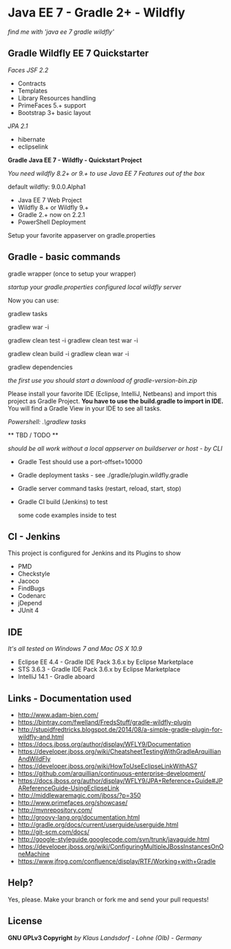 Java EE 7 - Gradle 2+ - Wildfly
==============

*find me with 'java ee 7 gradle wildfly'*

Gradle Wildfly EE 7 Quickstarter
--------------

*Faces JSF 2.2*
- Contracts
- Templates
- Library Resources handling
- PrimeFaces 5.+ support
- Bootstrap 3+ basic layout

*JPA 2.1*
- hibernate
- eclipselink


**Gradle Java EE 7 - Wildfly - Quickstart Project**

*You need wildfly 8.2+ or 9.+ to use Java EE 7 Features out of the box*

default wildfly: 9.0.0.Alpha1

- Java EE 7 Web Project
- Wildfly 8.+ or Wildfly 9.+
- Gradle 2.+ now on 2.2.1
- PowerShell Deployment

Setup your favorite appaserver on gradle.properties


Gradle - basic commands
--------------
gradle wrapper (once to setup your wrapper)

*startup your gradle.properties configured local wildfly server*

Now you can use:

gradlew tasks

gradlew war -i

gradlew clean test -i
gradlew clean test war -i

gradlew clean build -i
gradlew clean war -i

gradlew dependencies

*the first use you should start a download of gradle-version-bin.zip*

Please install your favorite IDE (Eclipse, IntelliJ, Netbeans) 
and import this project as Gradle Project.
**You have to use the build.gradle to import in IDE.**
You will find a Gradle View in your IDE to see all tasks.

*Powershell: .\gradlew tasks*

** TBD / TODO **

*should be all work without a local appserver on buildserver or host - by CLI*

- Gradle Test should use a port-offset=10000
- Gradle deployment tasks - see ./gradle/plugin.wildfly.gradle
- Gradle server command tasks (restart, reload, start, stop)
- Gradle CI build (Jenkins) to test

	some code examples inside to test

CI - Jenkins
--------------

This project is configured for Jenkins and its Plugins to show

* PMD
* Checkstyle
* Jacoco
* FindBugs
* Codenarc
* jDepend
* JUnit 4


IDE
--------------

*It's all tested on Windows 7 and Mac OS X 10.9*

* Eclipse EE 4.4 - Gradle IDE Pack 3.6.x by Eclipse Marketplace
* STS 3.6.3 - Gradle IDE Pack 3.6.x by Eclipse Marketplace
* IntelliJ 14.1 - Gradle aboard


Links - Documentation used
--------------
- http://www.adam-bien.com/
- https://bintray.com/fwelland/FredsStuff/gradle-wildfly-plugin
- http://stupidfredtricks.blogspot.de/2014/08/a-simple-gradle-plugin-for-wildfly-and.html
- https://docs.jboss.org/author/display/WFLY9/Documentation
- https://developer.jboss.org/wiki/CheatsheetTestingWithGradleArquillianAndWildFly
- https://developer.jboss.org/wiki/HowToUseEclipseLinkWithAS7
- https://github.com/arquillian/continuous-enterprise-development/
- https://docs.jboss.org/author/display/WFLY9/JPA+Reference+Guide#JPAReferenceGuide-UsingEclipseLink
- http://middlewaremagic.com/jboss/?p=350
- http://www.primefaces.org/showcase/
- http://mvnrepository.com/
- http://groovy-lang.org/documentation.html
- http://gradle.org/docs/current/userguide/userguide.html
- http://git-scm.com/docs/
- http://google-styleguide.googlecode.com/svn/trunk/javaguide.html
- https://developer.jboss.org/wiki/ConfiguringMultipleJBossInstancesOnOneMachine
- https://www.jfrog.com/confluence/display/RTF/Working+with+Gradle

Help?
--------------
Yes, please.
Make your branch or fork me and send your pull requests!

License
--------------
**GNU GPLv3 Copyright**
*by Klaus Landsdorf - Lohne (Olb) - Germany*
